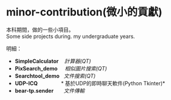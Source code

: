 # minor-contribution(微小的貢獻)

本科期間，做的一些小項目。<br/>
Some side projects during. my undergraduate years.
<br/>

明細：
- **SimpleCalculator**&nbsp; &nbsp; *計算器(QT)*
- **PixSearch_demo** &nbsp; &nbsp; *相似圖片搜索(QT)*
- **Searchtool_demo**  &nbsp;&nbsp;*文件搜索(QT)*
- **UDP-ICQ**&nbsp;&nbsp;&nbsp;&nbsp;&nbsp; &nbsp;&nbsp;&nbsp;&nbsp; &nbsp;&nbsp;&nbsp; &nbsp;* 基於UDP的即時聊天軟件(Python Tkinter)*
- **bear-tp.sender**&nbsp;&nbsp;&nbsp; &nbsp; &nbsp;*文件傳輸*
<br>
<br>
